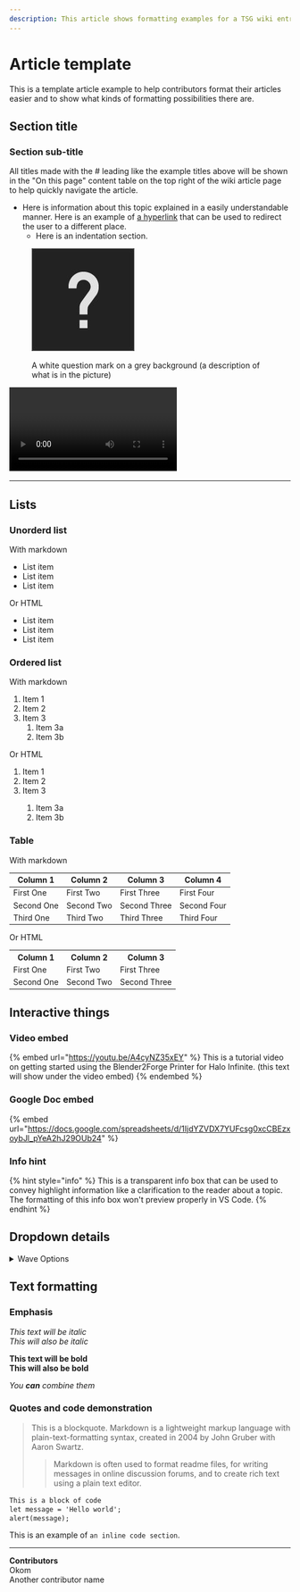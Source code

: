 ```yaml
---
description: This article shows formatting examples for a TSG wiki entry.
---
```


# Article template

This is a template article example to help contributors format their articles easier and to show what kinds of formatting possibilities there are.

## Section title

### Section sub-title

All titles made with the # leading like the example titles above will be shown in the "On this page" content table on the top right of the wiki article page to help quickly navigate the article.

* Here is information about this topic explained in a easily understandable manner. Here is an example of <a href="/halo-infinite/forge/lighting/fog" target="_Blank">a hyperlink</a> that can be used to redirect the user to a different place.
    * Here is an indentation section.

<figure><img src="/.gitbook/assets/template-image.jpg" alt="Image of a peculiar question mark (this text will show if the image can't load)"><figcaption><p>A white question mark on a grey background (a description of what is in the picture)</p></figcaption></figure>

<video width="" controls>
  <source src="/.gitbook/assets/backup-spawns-spawning.mp4" type="video/mp4">
Your browser does not support the video tag.
</video>

<hr>

## Lists

### Unorderd list

With markdown

* List item
* List item
* List item

Or HTML

<ul>
  <li>List item</li>
  <li>List item</li>
  <li>List item</li>
</ul>

### Ordered list

With markdown

1. Item 1
2. Item 2
3. Item 3
    1. Item 3a
    2. Item 3b

Or HTML

<ol>
  <li>Item 1</li>
  <li>Item 2</li>
  <li>Item 3</li>
    <ol>
      <li>Item 3a</li>
      <li>Item 3b</li>
    </ol>
</ol>

### Table

With markdown

|Column 1|Column 2|Column 3|Column 4|
|-|-|-|-|
|First One|First Two|First Three|First Four|
|Second One|Second Two|Second Three|Second Four|
|Third One|Third Two|Third Three|Third Four|

Or HTML

 <table>
  <tr>
    <th>Column 1</th>
    <th>Column 2</th>
    <th>Column 3</th>
  </tr>
  <tr>
    <td>First One</td>
    <td>First Two</td>
    <td>First Three</td>
  </tr>
  <tr>
    <td>Second One</td>
    <td>Second Two</td>
    <td>Second Three</td>
  </tr>
</table> 


## Interactive things

### Video embed

{% embed url="https://youtu.be/A4cyNZ35xEY" %}
This is a tutorial video on getting started using the Blender2Forge Printer for Halo Infinite. (this text will show under the video embed)
{% endembed %}

### Google Doc embed

{% embed url="https://docs.google.com/spreadsheets/d/1IjdYZVDX7YUFcsg0xcCBEzxoybJl_pYeA2hJ29OUb24" %}

### Info hint

{% hint style="info" %}
This is a transparent info box that can be used to convey highlight information like a clarification to the reader about a topic. The formatting of this info box won't preview properly in VS Code.
{% endhint %}

## Dropdown details

<details>
<summary>Wave Options</summary>

* Custom Wave A
* Custom Wave B
* Custom Wave C
* Custom Wave D
* Custom Wave E
* Custom Wave F
* Custom Wave G

</details>

## Text formatting

### Emphasis

*This text will be italic*  
_This will also be italic_

**This text will be bold**  
__This will also be bold__

_You **can** combine them_

### Quotes and code demonstration

> This is a blockquote. Markdown is a lightweight markup language with plain-text-formatting syntax, created in 2004 by John Gruber with Aaron Swartz.
>
>> Markdown is often used to format readme files, for writing messages in online discussion forums, and to create rich text using a plain text editor.



```
This is a block of code
let message = 'Hello world';
alert(message);
```



This is an example of `an inline code section`.



<hr>

**Contributors**\
Okom\
Another contributor name
